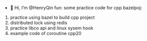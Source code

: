 - 👋 Hi, I’m @HenryQin
fun: some practice code for cpp
bazelpoj: 
1. practice using bazel to build cpp project
2. distributed lock using redis
3. practice libco api and linux sysem hook
4. example code of coroutine cpp20
<!---
HenryQin/HenryQin is a ✨ special ✨ repository because its `README.md` (this file) appears on your GitHub profile.
You can click the Preview link to take a look at your changes.
--->
